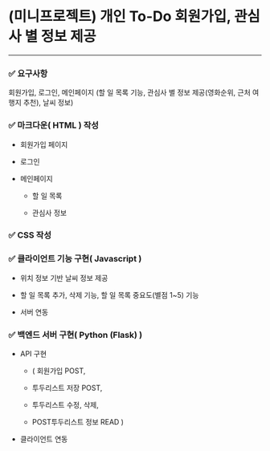 # (미니프로젝트) 개인 To-Do 회원가입, 관심사 별 정보 제공

---



### ✅ 요구사항

회원가입, 로그인, 메인페이지 (할 일 목록 기능, 관심사 별 정보 제공(영화순위, 근처 여행지 추천), 날씨 정보)



### ✅ 마크다운( HTML ) 작성

- 회원가입 페이지

- 로그인

- 메인페이지
  
  - 할 일 목록
  
  - 관심사 정보
    
    

### ✅ CSS 작성



### ✅ 클라이언트 기능 구현( Javascript )

- 위치 정보 기반 날씨 정보 제공

- 할 일 목록 추가, 삭제 기능, 할 일 목록 중요도(별점 1~5) 기능

- 서버 연동



### ✅ 백엔드 서버 구현( Python (Flask) )

- API 구현 
  
  - ( 회원가입 POST, 
  
  - 투두리스트 저장 POST, 
  
  - 투두리스트 수정, 삭제, 
  
  - POST투두리스트 정보 READ )

- 클라이언트 연동
